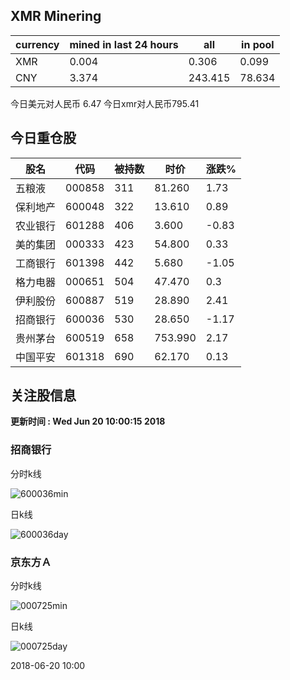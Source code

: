 ## XMR Minering

|currency|mined in last 24 hours|all|in pool|
|---|---|---|---|
|XMR|0.004|0.306|0.099|
|CNY|3.374|243.415|78.634|

今日美元对人民币 6.47	今日xmr对人民币795.41


## 今日重仓股 

|股名|代码|被持数|时价|涨跌%|
|---|---|---|---|---|
|五粮液|000858|311|81.260|1.73|
|保利地产|600048|322|13.610|0.89|
|农业银行|601288|406|3.600|-0.83|
|美的集团|000333|423|54.800|0.33|
|工商银行|601398|442|5.680|-1.05|
|格力电器|000651|504|47.470|0.3|
|伊利股份|600887|519|28.890|2.41|
|招商银行|600036|530|28.650|-1.17|
|贵州茅台|600519|658|753.990|2.17|
|中国平安|601318|690|62.170|0.13|

## 关注股信息
**更新时间 : Wed Jun 20 10:00:15 2018**
### 招商银行 
分时k线

![600036min](http://image.sinajs.cn/newchart/min/n/sh600036.gif)

日k线

![600036day](http://image.sinajs.cn/newchart/daily/n/sh600036.gif)

### 京东方Ａ 
分时k线

![000725min](http://image.sinajs.cn/newchart/min/n/sz000725.gif)

日k线

![000725day](http://image.sinajs.cn/newchart/daily/n/sz000725.gif)

2018-06-20 10:00